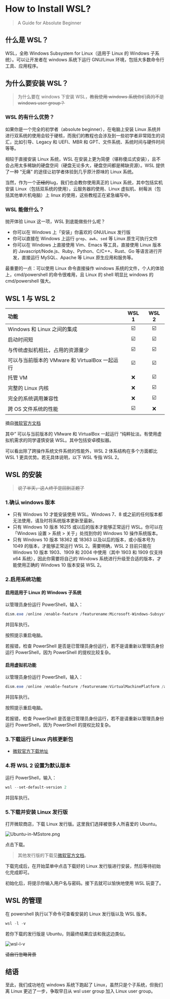 # How to Install WSL?

> A Guide for Absolute Beginner

## 什么是 WSL？

WSL，全称 Windows Subsystem for Linux（适用于 Linux 的 Windows 子系统）。可以让开发者在 windows 系统下运行 GNU/Linux 环境，包括大多数命令行工具、应用程序。

## 为什么要安装 WSL？

> 为什么要在 windows 下安装 WSL，~~教我使用 windows 系统你们真的不是 windows user group？~~

### WSL 的有什么优势？

如果你是一个完全的初学者（absolute beginner），在电脑上安装 Linux 系统并进行双系统的使用会较于硬核，而我们的教程也会涉及到一些初学者非常陌生的词汇，比如引导、Legacy 和 UEFI、MBR 和 GPT、文件系统、系统时间与硬件时间等等。

相较于直接安装 Linux 系统，WSL 在安装上更为简便（堪称傻瓜式安装），且不会占用太多稀缺的硬盘空间（硬盘无论多大，硬盘空间都是稀缺资源）。WSL 提供了一种 “无痛” 的途径让初学者体验到几乎原汁原味的 Linux 系统。

当然，作为一个<s>正经的</s>lug，我们也会教你使用真正的 Linux 系统，其中包括实机安装 Linux（包括双系统的使用），云服务器的使用、Linux 虚拟机、树莓派（包括其他单片机电脑）上 linux 的使用，这些教程正在紧急编写中。

### WSL 能做什么？

抛开体验 Linux 这一项，WSL 到底能做些什么呢？

- 你可以在 Windows 上「安装」你喜欢的 GNU/Linux 发行版
- 你可以直接在 Windows 上运行 `grep`、`awk`、`sed` 等 Linux 原生可执行文件
- 你可以在 Windows 上直接使用 Vim、Emacs 等工具，直接使用 Linux 版本的 Javascript/Node.js、Ruby、Python、C/C++、Rust、Go 等语言进行开发，直接运行 MySQL、Apache 等 Linux 原生应用和服务等。

最重要的一点：可以使用 Linux 命令直接操作 windows 系统的文件，个人的体验上，cmd/powershell 的命令很难用，且 Linux 的 shell 明显比 windows 的 cmd/powershell 强大。

## WSL 1 与 WSL 2

| 功能                                           |          WSL 1          |          WSL 2          |
| :--------------------------------------------- | :---------------------: | :---------------------: |
| Windows 和 Linux 之间的集成                    | :ballot_box_with_check: | :ballot_box_with_check: |
| 启动时间短                                     | :ballot_box_with_check: | :ballot_box_with_check: |
| 与传统虚拟机相比，占用的资源量少               | :ballot_box_with_check: | :ballot_box_with_check: |
| 可以与当前版本的 VMware 和 VirtualBox 一起运行 | :ballot_box_with_check: | :ballot_box_with_check: |
| 托管 VM                                        |           :x:           | :ballot_box_with_check: |
| 完整的 Linux 内核                              |           :x:           | :ballot_box_with_check: |
| 完全的系统调用兼容性                           |           :x:           | :ballot_box_with_check: |
| 跨 OS 文件系统的性能                           | :ballot_box_with_check: |           :x:           |

<!-- ![wsl1vswsl2](https://gitee.com/SoraShu/image/raw/master/image_0/wsl1vswsl2.png) -->

摘自[微软官方文档](https://docs.microsoft.com/zh-cn/windows/wsl/compare-versions#comparing-features)

其中” 可以与当前版本的 VMware 和 VirtualBox 一起运行 “纯粹扯淡。有使用虚拟机需求的同学谨慎安装 WSL。其中包括安卓模拟器。

可以看出除了跨操作系统文件系统的性能外，WSL 2 体系结构在多个方面都比 WSL 1 更具优势。若无具体说明，以下 WSL 专指 WSL 2。

## WSL 的安装

> <s>说了半天，这人终于是回到正题了</s>

### 1.确认 windows 版本

- 只有 Windows 10 才能安装使用 WSL。Windows 7、8 或之前的任何版本都无法使用，请及时将系统版本更新至最新。
- 只有 Windows 10 版本 16215 或以后的版本才能够正常运行 WSL。你可以在「Windows 设置 > 系统 > 关于」处找到你的 Windows 10 操作系统版本。
- 只有 Windows 10 版本 18362 或 18363 以及以后的版本，或小版本号为 1049 的版本，才能够正常运行 WSL 2。需要明确，WSL 2 目前只能在 Windows 10 版本 1903、1909 和 2004 中使用（其中 1903 和 1909 仅支持 x64 系统），因此你需要将自己的 Windows 系统进行升级至合适的版本，才能使用正确的 Windows 10 版本安装 WSL 2。

### 2.启用系统功能

#### 启用适用于 Linux 的 Windows 子系统

以管理员身份运行 PowerShell，输入：

```powershell
dism.exe /online /enable-feature /featurename:Microsoft-Windows-Subsystem-Linux /all /norestart
```

并回车执行。

按照提示重启电脑。

若报错，检查 PowerShell 是否是已管理员身份运行，若不是请重新以管理员身份运行 PowerShell，因为 PowerShell 的提权比较复杂。

#### 启用虚拟机功能

以管理员身份运行 PowerShell，输入：

```powershell
dism.exe /online /enable-feature /featurename:VirtualMachinePlatform /all /norestart
```

并回车执行。

按照提示重启电脑。

若报错，检查 PowerShell 是否是已管理员身份运行，若不是请重新以管理员身份运行 PowerShell，因为 PowerShell 的提权比较复杂。

### 3.下载运行 Linux 内核更新包

- [微软官方下载地址](https://wslstorestorage.blob.core.windows.net/wslblob/wsl_update_x64.msi)
<!-- - []() -->

### 4.将 WSL 2 设置为默认版本

运行 PowerShell，输入：

```powershell
wsl --set-default-version 2
```

并回车执行。

### 5.下载并安装 Linux 发行版

打开微软商店，下载 Linux 发行版。这里我们选择被很多人所喜爱的 Ubuntu。

![Ubuntu-in-MSstore.png](https://gitee.com/SoraShu/image/raw/master/image_0/Ubuntu-in-MSstore.png)

点击下载。

> 其他发行版的下载见[微软官方文档](https://docs.microsoft.com/zh-cn/windows/wsl/install-manual#step-6---install-your-linux-distribution-of-choice)。

下载完成后，在开始菜单中点击下载好的 Linux 发行版进行安装，然后等待初始化完成即可。

初始化后，将提示你输入用户名与密码。接下去就可以愉快地使用 WSL 玩耍了。

## WSL 的管理

在 powershell 执行以下命令可查看安装的 Linux 发行版以及 WSL 版本。

```powershell
wsl -l -v
```

若你下载的发行版是 Ubuntu，则最终结果应该和我这边类似。

![wsl-l-v](https://gitee.com/SoraShu/image/raw/master/image_0/wsl-l-v.png)

<s>请自行忽略背景</s>

## 结语

至此，我们成功地在 windows 系统下跑起了 Linux，虽然只是个子系统，但我们离 Linux 更近了一步，争取早日从 wsl user group 加入 Linux user group。
